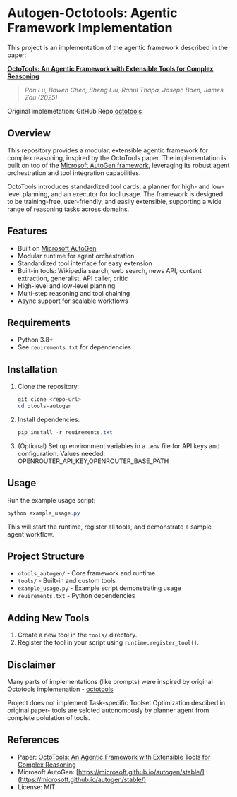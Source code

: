 # Autogen-Octotools: Agentic Framework Implementation

This project is an implementation of the agentic framework described in the paper:

**[OctoTools: An Agentic Framework with Extensible Tools for Complex Reasoning](https://arxiv.org/abs/2502.11271)**

> *Pan Lu, Bowen Chen, Sheng Liu, Rahul Thapa, Joseph Boen, James Zou (2025)*

Original implemetation: GitHub Repo [octotools](https://github.com/octotools/octotools?tab=readme-ov-file)

## Overview

This repository provides a modular, extensible agentic framework for complex reasoning, inspired by the OctoTools paper. The implementation is built on top of the [Microsoft AutoGen framework](https://microsoft.github.io/autogen/stable/), leveraging its robust agent orchestration and tool integration capabilities.

OctoTools introduces standardized tool cards, a planner for high- and low-level planning, and an executor for tool usage. The framework is designed to be training-free, user-friendly, and easily extensible, supporting a wide range of reasoning tasks across domains.

## Features

- Built on [Microsoft AutoGen](https://microsoft.github.io/autogen/stable/)
- Modular runtime for agent orchestration
- Standardized tool interface for easy extension
- Built-in tools: Wikipedia search, web search, news API, content extraction, generalist, API caller, critic
- High-level and low-level planning
- Multi-step reasoning and tool chaining
- Async support for scalable workflows

## Requirements

- Python 3.8+
- See `reuirements.txt` for dependencies

## Installation

1. Clone the repository:

   ```powershell
   git clone <repo-url>
   cd otools-autogen
   ```

2. Install dependencies:

   ```powershell
   pip install -r reuirements.txt
   ```

3. (Optional) Set up environment variables in a `.env` file for API keys and configuration.
    Values needed: OPENROUTER_API_KEY,OPENROUTER_BASE_PATH

## Usage

Run the example usage script:

```powershell
python example_usage.py
```

This will start the runtime, register all tools, and demonstrate a sample agent workflow.

## Project Structure

- `otools_autogen/` - Core framework and runtime
- `tools/` - Built-in and custom tools
- `example_usage.py` - Example script demonstrating usage
- `reuirements.txt` - Python dependencies

## Adding New Tools

1. Create a new tool in the `tools/` directory.
2. Register the tool in your script using `runtime.register_tool()`.

## Disclaimer

Many parts of implementations (like prompts) were inspired by original Octotools implemenation - [octotools](https://github.com/octotools/octotools)

Project does not implement Task-specific Toolset Optimization descibed in original paper- tools are selcted autonomously by planner agent from complete polulation of tools.

## References

- Paper: [OctoTools: An Agentic Framework with Extensible Tools for Complex Reasoning](https://arxiv.org/abs/2502.11271)
- Microsoft AutoGen: [https://microsoft.github.io/autogen/stable/](https://microsoft.github.io/autogen/stable/)
- License: MIT
